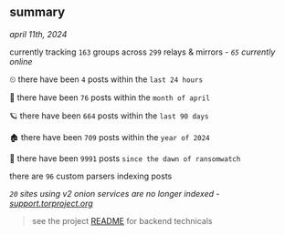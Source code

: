
## summary
_april 11th, 2024_

currently tracking `163` groups across `299` relays & mirrors - _`65` currently online_

⏲ there have been `4` posts within the `last 24 hours`

🦈 there have been `76` posts within the `month of april`

🪐 there have been `664` posts within the `last 90 days`

🏚 there have been `709` posts within the `year of 2024`

🦕 there have been `9991` posts `since the dawn of ransomwatch`

there are `96` custom parsers indexing posts

_`20` sites using v2 onion services are no longer indexed - [support.torproject.org](https://support.torproject.org/onionservices/v2-deprecation/)_

> see the project [README](https://github.com/joshhighet/ransomwatch#ransomwatch--) for backend technicals
